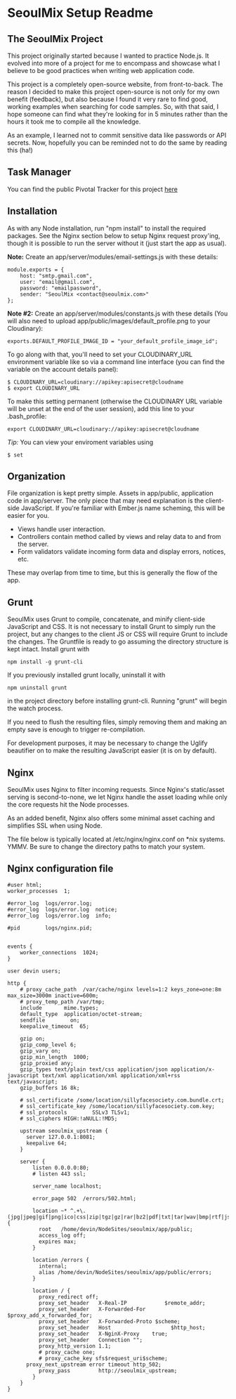 # SeoulMix Setup Readme

## The SeoulMix Project

This project originally started because I wanted to practice Node.js. It evolved into
more of a project for me to encompass and showcase what I believe to be good practices
when writing web application code.

This project is a completely open-source website, from front-to-back. The reason I decided
to make this project open-source is not only for my own benefit (feedback), but also
because I found it very rare to find good, working examples when searching for code samples.
So, with that said, I hope someone can find what they're looking for in 5 minutes rather
than the hours it took me to compile all the knowledge.

As an example, I learned not to commit sensitive data like passwords or API secrets. Now,
hopefully you can be reminded not to do the same by reading this (ha!)

## Task Manager

You can find the public Pivotal Tracker for this project [here](https://www.pivotaltracker.com/projects/824705)

## Installation

As with any Node installation, run "npm install" to install the required packages.
See the Nginx section below to setup Nginx request proxy'ing, though it is possible
to run the server without it (just start the app as usual).

**Note:** Create an app/server/modules/email-settings.js with these details:

    module.exports = {
        host: "smtp.gmail.com",
        user: "email@gmail.com",
        password: "emailpassword",
        sender: "SeoulMix <contact@seoulmix.com>"
    };

**Note #2:** Create an app/server/modules/constants.js with these details
(You will also need to upload app/public/images/default_profile.png to your Cloudinary):

    exports.DEFAULT_PROFILE_IMAGE_ID = "your_default_profile_image_id";

To go along with that, you'll need to set your CLOUDINARY_URL environment variable like so
via a command line interface (you can find the variable on the account details panel):

    $ CLOUDINARY_URL=cloudinary://apikey:apisecret@cloudname
    $ export CLOUDINARY_URL

To make this setting permanent (otherwise the CLOUDINARY URL variable will be unset at the end of the user session),
add this line to your .bash_profile:

    export CLOUDINARY_URL=cloudinary://apikey:apisecret@cloudname

*Tip:* You can view your enviroment variables using

    $ set

## Organization

File organization is kept pretty simple. Assets in app/public, application code in app/server.
The only piece that may need explanation is the client-side JavaScript. If you're familiar with
Ember.js name scheming, this will be easier for you.

- Views handle user interaction.
- Controllers contain method called by views and relay data to and from the server.
- Form validators validate incoming form data and display errors, notices, etc.

These may overlap from time to time, but this is generally the flow of the app.

## Grunt

SeoulMix uses Grunt to compile, concatenate, and minify client-side JavaScript and CSS. It is not necessary
to install Grunt to simply run the project, but any changes to the client JS or CSS will require Grunt to
include the changes. The Gruntfile is ready to go assuming the directory structure is kept intact. Install
grunt with

    npm install -g grunt-cli

If you previously installed grunt locally, uninstall it with

    npm uninstall grunt

in the project directory before installing grunt-cli. Running "grunt" will begin the watch process.

If you need to flush the resulting files, simply removing them
and making an empty save is enough to trigger re-compilation.

For development purposes, it may be necessary to change the Uglify beautifier on to make the
resulting JavaScript easier (it is on by default).

## Nginx

SeoulMix uses Nginx to filter incoming requests. Since Nginx's static/asset serving is
second-to-none, we let Nginx handle the asset loading while only the core requests
hit the Node processes.

As an added benefit, Nginx also offers some minimal asset caching and simplifies SSL
when using Node.

The file below is typically located at /etc/nginx/nginx.conf on *nix systems. YMMV.
Be sure to change the directory paths to match your system.

## Nginx configuration file 


    #user html;
    worker_processes  1;

    #error_log  logs/error.log;
    #error_log  logs/error.log  notice;
    #error_log  logs/error.log  info;

    #pid        logs/nginx.pid;


    events {
        worker_connections  1024;
    }

    user devin users;

    http {
        # proxy_cache_path  /var/cache/nginx levels=1:2 keys_zone=one:8m max_size=3000m inactive=600m;
        # proxy_temp_path /var/tmp;
        include       mime.types;
        default_type  application/octet-stream;
        sendfile        on;
        keepalive_timeout  65;

        gzip on;
        gzip_comp_level 6;
        gzip_vary on;
        gzip_min_length  1000;
        gzip_proxied any;
        gzip_types text/plain text/css application/json application/x-javascript text/xml application/xml application/xml+rss text/javascript;
        gzip_buffers 16 8k;

        # ssl_certificate /some/location/sillyfacesociety.com.bundle.crt;
        # ssl_certificate_key /some/location/sillyfacesociety.com.key;
        # ssl_protocols        SSLv3 TLSv1;
        # ssl_ciphers HIGH:!aNULL:!MD5;

        upstream seoulmix_upstream {
          server 127.0.0.1:8081;
          keepalive 64;
        }

        server {
            listen 0.0.0.0:80;
            # listen 443 ssl;

            server_name localhost;

            error_page 502  /errors/502.html;

            location ~* ^.+\.(jpg|jpeg|gif|png|ico|css|zip|tgz|gz|rar|bz2|pdf|txt|tar|wav|bmp|rtf|js|flv|swf)$ {
              root   /home/devin/NodeSites/seoulmix/app/public;
              access_log off;
              expires max;
            }

            location /errors {
              internal;
              alias /home/devin/NodeSites/seoulmix/app/public/errors;
            }

            location / {
              proxy_redirect off;
              proxy_set_header   X-Real-IP            $remote_addr;
              proxy_set_header   X-Forwarded-For  $proxy_add_x_forwarded_for;
              proxy_set_header   X-Forwarded-Proto $scheme;
              proxy_set_header   Host                   $http_host;
              proxy_set_header   X-NginX-Proxy    true;
              proxy_set_header   Connection "";
              proxy_http_version 1.1;
              # proxy_cache one;
              # proxy_cache_key sfs$request_uri$scheme;
          proxy_next_upstream error timeout http_502;
              proxy_pass         http://seoulmix_upstream;
            }
        }
    }